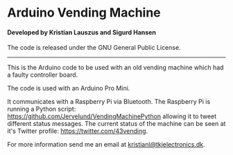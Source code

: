 # Arduino Vending Machine
#### Developed by Kristian Lauszus and Sigurd Hansen

The code is released under the GNU General Public License.
_________

This is the Arduino code to be used with an old vending machine which had a faulty controller board.

The code is used with an Arduino Pro Mini.

It communicates with a Raspberry Pi via Bluetooth. The Raspberry Pi is running a Python script: <https://github.com/Jervelund/VendingMachinePython> allowing it to tweet different status messages. The current status of the machine can be seen at it's Twitter profile: <https://twitter.com/43vending>.

For more information send me an email at <kristianl@tkjelectronics.dk>.